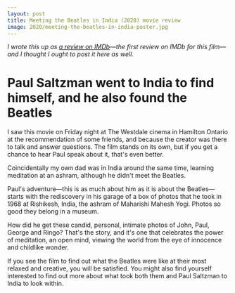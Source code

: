 ```yaml
---
layout: post
title: Meeting the Beatles in India (2020) movie review
image: 2020/meeting-the-beatles-in-india-poster.jpg
---
```


*I wrote this up as [a review on IMDb](https://www.imdb.com/review/rw6206037)—the first review on IMDb for this film—and I thought I ought to post it here as well.*

# Paul Saltzman went to India to find himself, and he also found the Beatles

I saw this movie on Friday night at The Westdale cinema in Hamilton Ontario at the recommendation of some friends, and because the creator was there to talk and answer questions. The film stands on its own, but if you get a chance to hear Paul speak about it, that's even better.

Coincidentally my own dad was in India around the same time, learning meditation at an ashram, although he didn't meet the Beatles.

Paul's adventure—this is as much about him as it is about the Beatles—starts with the rediscovery in his garage of a box of photos that he took in 1968 at Rishikesh, India, the ashram of Maharishi Mahesh Yogi. Photos so good they belong in a museum.

How did he get these candid, personal, intimate photos of John, Paul, George and Ringo? That's the story, and it's one that celebrates the power of meditation, an open mind, viewing the world from the eye of innocence and childlike wonder.

If you see the film to find out what the Beatles were like at their most relaxed and creative, you will be satisfied. You might also find yourself interested to find out more about what took both them and Paul Saltzman to India to look within.

